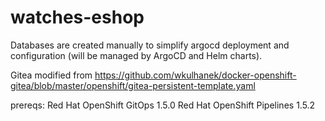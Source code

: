 # watches-eshop

Databases are created manually to simplify argocd deployment and configuration (will be managed by ArgoCD and Helm charts).

Gitea modified from https://github.com/wkulhanek/docker-openshift-gitea/blob/master/openshift/gitea-persistent-template.yaml

prereqs:
Red Hat OpenShift GitOps 1.5.0
Red Hat OpenShift Pipelines  1.5.2